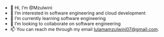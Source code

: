 - 👋 Hi, I’m @Mzulwini
- 👀 I’m interested in software engineering and cloud development 
- 🌱 I’m currently learning software engineering 
- 💞️ I’m looking to collaborate on software engineering 
- 📫 You can reach me through my email lulamamzulwini07@gmail.com. 

<!---
Mzulwini/Mzulwini is a ✨ special ✨ repository because its `README.md` (this file) appears on your GitHub profile.
You can click the Preview link to take a look at your changes.
--->
